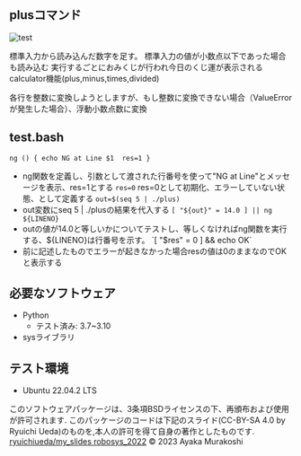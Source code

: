 ## plusコマンド
![test](https://github.com/ayamaruu/robosys2023/actions/workflows/test.yml/badge.svg)

標準入力から読み込んだ数字を足す。
標準入力の値が小数点以下であった場合も読み込む
実行するごとにおみくじが行われ今日のくじ運が表示される
calculator機能(plus,minus,times,divided)


各行を整数に変換しようとしますが、もし整数に変換できない場合（ValueErrorが発生した場合）、浮動小数点数に変換

## test.bash
`ng () { echo NG at Line $1  res=1 }`
* ng関数を定義し、引数として渡された行番号を使って"NG at Line"とメッセージを表示、res=1とする
`res=0`
res=0として初期化、エラーしていない状態、として定義する
`out=$(seq 5 | ./plus)`
* out変数にseq 5 | ./plusの結果を代入する
`[ "${out}" = 14.0 ] || ng ${LINENO}`
* outの値が14.0と等しいかについてテストし、等しくなければng関数を実行する、${LINENO}は行番号を示す。
`[ "$res" = 0 ] && echo OK`
* 前に記述したものでエラーが起きなかった場合resの値は0のままなのでOKと表示する

## 必要なソフトウェア
* Python
  * テスト済み: 3.7~3.10
* sysライブラリ

## テスト環境
* Ubuntu 22.04.2 LTS

このソフトウェアパッケージは、3条項BSDライセンスの下、再頒布および使用が許可されます.
このパッケージのコードは下記のスライド(CC-BY-SA 4.0 by Ryuichi Ueda)のものを,本人の許可を得て自身の著作としたものです.
[ryuichiueda/my_slides robosys_2022](http://githb.com/ryuichiueda/my_slides/tree/master/robosys_2022)
© 2023 Ayaka Murakoshi
